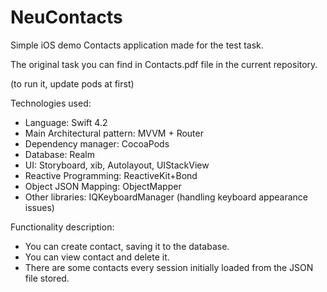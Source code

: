 # NeuContacts
Simple iOS demo Contacts application made for the test task.

The original task you can find in Contacts.pdf file in the current repository. 

(to run it, update pods at first)

Technologies used:

 - Language: Swift 4.2
 - Main Architectural pattern: MVVM + Router 
 - Dependency manager: CocoaPods 
 - Database: Realm
 - UI: Storyboard, xib, Autolayout, UIStackView
 - Reactive Programming: ReactiveKit+Bond
 - Object JSON Mapping: ObjectMapper
 - Other libraries: IQKeyboardManager (handling keyboard appearance issues) 

Functionality description: 
- You can create contact, saving it to the database.
- You can view contact and delete it.
- There are some contacts every session initially loaded from the JSON file stored. 

